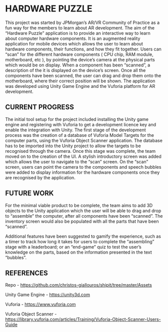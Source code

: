 # HARDWARE PUZZLE

This project was started by JPMorgan’s AR/VR Community of Practice as a fun way for the members to learn about AR development. The aim of the “Hardware Puzzle” application is to provide an interactive way to learn about computer hardware components. It is an augmented reality application for mobile devices which allows the user to learn about hardware components, their functions, and how they fit together. Users can “scan” for the different hardware components ( CPU chip, RAM module, motherboard, etc ), by pointing the device’s camera at the physical parts which would be on display. When a component has been “scanned”, a description of the it is displayed on the device’s screen. Once all the components have been scanned, the user can drag and drop them onto the motherboard, where their correct position will be shown. The application was developed using Unity Game Engine and the Vuforia platform for AR development.

## CURRENT PROGRESS

The initial tool setup for the project included installing the Unity game engine and registering with Vuforia to get a development licence key and enable the integration with Unity. The first stage of the development process was the creation of a database of Vuforia Model Targets for the computer parts, using the Vuforia Object Scanner application. The database has to be imported into the Unity project to allow the targets to be recognised through the camera. Once this stage was complete, the team moved on to the creation of the UI. A stylish introductory screen was added which allows the user to navigate to the “scan” screen. On the “scan” screen, users can point the camera to the components and speech bubbles were added to display information for the hardware components once they are recognised by the application.

## FUTURE WORK

For the minimal viable product to be complete, the team aims to add 3D objects to the Unity application which the user will be able to drag and drop to “assemble” the computer, after all components have been “scanned”. The inventory screen would also be populated with all the parts that have been “scanned”.

Additional features have been suggested to gamify the experience, such as a timer to track how long it takes for users to complete the “assembling” stage with a leaderboard; or an “end-game” quiz to test the user’s knowledge on the parts, based on the information presented in the text “bubbles”.

## REFERENCES

Repo - https://github.com/christos-giallouros/shipit/tree/master/Assets

Unity Game Engine - https://unity3d.com

Vuforia - https://www.vuforia.com

Vuforia Object Scanner - https://library.vuforia.com/articles/Training/Vuforia-Object-Scanner-Users-Guide


